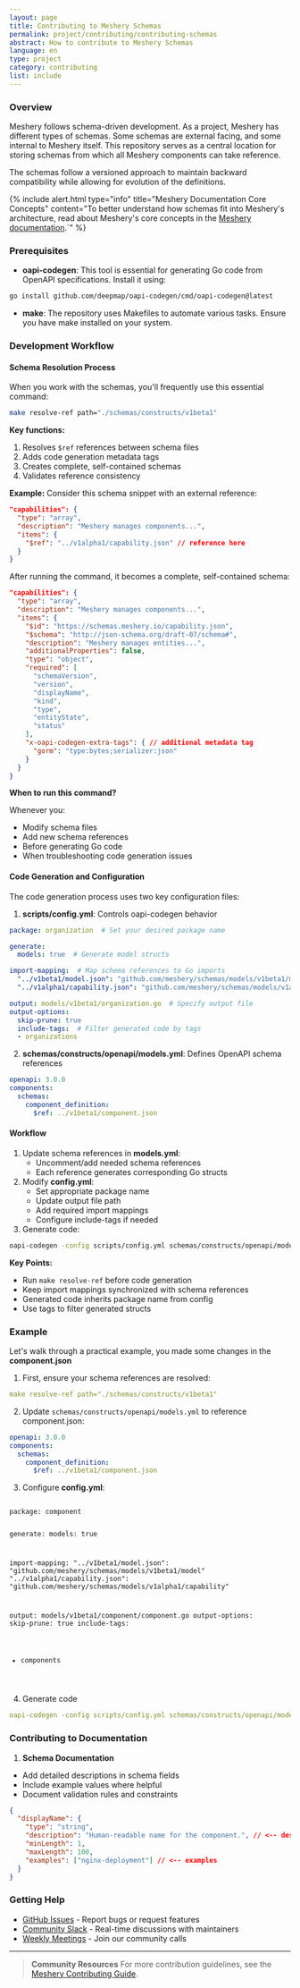 ```yaml
---
layout: page
title: Contributing to Meshery Schemas
permalink: project/contributing/contributing-schemas
abstract: How to contribute to Meshery Schemas
language: en
type: project
category: contributing
list: include
---
```


### Overview
Meshery follows schema-driven development. As a project, Meshery has different types of schemas. Some schemas are external facing, and some internal to Meshery itself. This repository serves as a central location for storing schemas from which all Meshery components can take reference.

The schemas follow a versioned approach to maintain backward compatibility while allowing for evolution of the definitions.

{% include alert.html type="info" title="Meshery Documentation Core Concepts" content="To better understand how schemas fit into Meshery's architecture, read about Meshery's core concepts in the <a href='https://docs.meshery.io/concepts/logical'>Meshery documentation</a>.`" %}

### Prerequisites
- **oapi-codegen**: This tool is essential for generating Go code from OpenAPI specifications. Install it using:

```bash
go install github.com/deepmap/oapi-codegen/cmd/oapi-codegen@latest
```

- **make**: The repository uses Makefiles to automate various tasks. Ensure you have make installed on your system.

### Development Workflow

#### Schema Resolution Process
When you work with the schemas, you'll frequently use this essential command:

```bash
make resolve-ref path="./schemas/constructs/v1beta1"
```

**Key functions:**
1.  Resolves `$ref` references between schema files
2.  Adds code generation metadata tags
3.  Creates complete, self-contained schemas
4.  Validates reference consistency

**Example:**
Consider this schema snippet with an external reference:

```json
"capabilities": {
  "type": "array",
  "description": "Meshery manages components...",
  "items": {
    "$ref": "../v1alpha1/capability.json" // reference here
  }
}
```

After running the command, it becomes a complete, self-contained schema:

```json
"capabilities": {
  "type": "array",
  "description": "Meshery manages components...",
  "items": {
    "$id": "https://schemas.meshery.io/capability.json",
    "$schema": "http://json-schema.org/draft-07/schema#",
    "description": "Meshery manages entities...",
    "additionalProperties": false,
    "type": "object",
    "required": [
      "schemaVersion",
      "version",
      "displayName",
      "kind",
      "type",
      "entityState",
      "status"
    ],
    "x-oapi-codegen-extra-tags": { // additional metadata tag
      "gorm": "type:bytes;serializer:json"
    }
  }
}
```

**When to run this command?**

Whenever you:
-   Modify schema files
-   Add new schema references
-   Before generating Go code
-   When troubleshooting code generation issues

#### Code Generation and Configuration

The code generation process uses two key configuration files:
1. **scripts/config.yml**: Controls oapi-codegen behavior

```yml
package: organization  # Set your desired package name

generate:
  models: true  # Generate model structs

import-mapping:  # Map schema references to Go imports
  "../v1beta1/model.json": "github.com/meshery/schemas/models/v1beta1/model"
  "../v1alpha1/capability.json": "github.com/meshery/schemas/models/v1alpha1/capability"

output: models/v1beta1/organization.go  # Specify output file
output-options:
  skip-prune: true
  include-tags:  # Filter generated code by tags
  - organizations
```

2. **schemas/constructs/openapi/models.yml**: Defines OpenAPI schema references

```yml
openapi: 3.0.0
components:
  schemas:
    component_definition:
      $ref: ../v1beta1/component.json
```

#### Workflow

1.  Update schema references in **models.yml**:
    -   Uncomment/add needed schema references
    -   Each reference generates corresponding Go structs
2.  Modify **config.yml**:
    -   Set appropriate package name
    -   Update output file path
    -   Add required import mappings
    -   Configure include-tags if needed
3. Generate code:

```bash
oapi-codegen -config scripts/config.yml schemas/constructs/openapi/models.yml
```

**Key Points:**
-   Run `make resolve-ref` before code generation
-   Keep import mappings synchronized with schema references
-   Generated code inherits package name from config
-   Use tags to filter generated structs

### Example

Let's walk through a practical example, you made some changes in the **component.json**
1. First, ensure your schema references are resolved:

```yml
make resolve-ref path="./schemas/constructs/v1beta1"
```

2. Update `schemas/constructs/openapi/models.yml` to reference component.json:

```yml
openapi: 3.0.0
components:
  schemas:
    component_definition:
      $ref: ../v1beta1/component.json
```

3. Configure **config.yml**:

<code>
package: component

generate:
  models: true

import-mapping:
  "../v1beta1/model.json": "github.com/meshery/schemas/models/v1beta1/model"
  "../v1alpha1/capability.json": "github.com/meshery/schemas/models/v1alpha1/capability"

output: models/v1beta1/component/component.go
output-options:
  skip-prune: true
  include-tags:
  - components
</code>

4. Generate code

```yml
oapi-codegen -config scripts/config.yml schemas/constructs/openapi/models.yml
```

### Contributing to Documentation

1. **Schema Documentation**
-   Add detailed descriptions in schema fields
-   Include example values where helpful
-   Document validation rules and constraints

```json
{
  "displayName": {
    "type": "string",
    "description": "Human-readable name for the component.", // <-- description here
    "minLength": 1,
    "maxLength": 100,
    "examples": ["nginx-deployment"] // <-- examples
  }
}
```

### Getting Help

- [GitHub Issues](https://github.com/meshery/schemas/issues) - Report bugs or request features
- [Community Slack](https://slack.layer5.io) - Real-time discussions with maintainers
- [Weekly Meetings](https://layer5.io/community/calendar) - Join our community calls

---
> **Community Resources**
> For more contribution guidelines, see the [Meshery Contributing Guide](https://github.com/meshery/meshery/blob/master/CONTRIBUTING.md).
